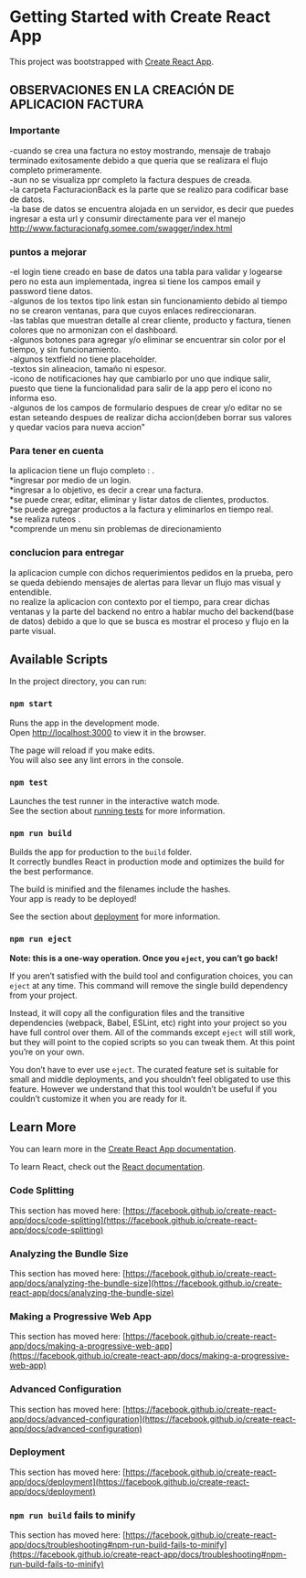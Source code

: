 # Getting Started with Create React App

This project was bootstrapped with [Create React App](https://github.com/facebook/create-react-app).


## OBSERVACIONES EN LA CREACIÓN DE APLICACION FACTURA

### Importante 
-cuando se crea una factura no estoy mostrando, mensaje de trabajo terminado exitosamente debido a que queria que se realizara el flujo completo primeramente.\
-aun no se visualiza ppr completo la factura despues de creada.\
-la carpeta FacturacionBack es la parte que se realizo para codificar base de datos.\
-la base de datos se encuentra alojada en un servidor, es decir que puedes ingresar a esta url y consumir directamente para ver el manejo http://www.facturacionafg.somee.com/swagger/index.html

### puntos a mejorar 

-el login tiene creado en base de datos una tabla para validar y logearse pero no esta aun implementada, ingrea si tiene los campos email y password tiene datos.\
-algunos de los textos tipo link estan sin funcionamiento debido al tiempo no se crearon ventanas, para que cuyos enlaces redireccionaran.\
-las tablas que muestran detalle al crear cliente, producto y factura, tienen colores que no armonizan con el dashboard.\
-algunos botones para agregar y/o eliminar se encuentrar sin color por el tiempo, y sin funcionamiento.\
-algunos textfield no tiene placeholder.\
-textos sin alineacion, tamaño ni espesor.\
-icono de notificaciones hay que cambiarlo por uno que indique salir, puesto que tiene la funcionalidad para salir de la app pero el icono no informa eso.\
-algunos de los campos de formulario despues de crear y/o editar no se estan seteando despues de realizar dicha accion(deben borrar sus valores y quedar vacios para nueva accion"

### Para tener en cuenta 

la aplicacion tiene un flujo completo : .\
*ingresar por medio de un login.\
*ingresar a lo objetivo, es decir a crear una factura.\
*se puede crear, editar, eliminar y listar datos de clientes, productos.\
*se puede agregar productos a la factura y eliminarlos en tiempo real.\
*se realiza ruteos .\
*comprende un menu sin problemas de direcionamiento

### conclucion para entregar 

la aplicacion cumple con dichos requerimientos pedidos en la prueba, pero se queda debiendo mensajes de alertas para llevar un flujo mas visual y entendible.\
no realize la aplicacion con contexto por el tiempo, para crear dichas ventanas y la parte del backend 
no entro a hablar mucho del backend(base de datos) debido a que lo que se busca es mostrar el proceso y flujo en la parte visual.

## Available Scripts

In the project directory, you can run:

### `npm start`

Runs the app in the development mode.\
Open [http://localhost:3000](http://localhost:3000) to view it in the browser.

The page will reload if you make edits.\
You will also see any lint errors in the console.

### `npm test`

Launches the test runner in the interactive watch mode.\
See the section about [running tests](https://facebook.github.io/create-react-app/docs/running-tests) for more information.

### `npm run build`

Builds the app for production to the `build` folder.\
It correctly bundles React in production mode and optimizes the build for the best performance.

The build is minified and the filenames include the hashes.\
Your app is ready to be deployed!

See the section about [deployment](https://facebook.github.io/create-react-app/docs/deployment) for more information.

### `npm run eject`

**Note: this is a one-way operation. Once you `eject`, you can’t go back!**

If you aren’t satisfied with the build tool and configuration choices, you can `eject` at any time. This command will remove the single build dependency from your project.

Instead, it will copy all the configuration files and the transitive dependencies (webpack, Babel, ESLint, etc) right into your project so you have full control over them. All of the commands except `eject` will still work, but they will point to the copied scripts so you can tweak them. At this point you’re on your own.

You don’t have to ever use `eject`. The curated feature set is suitable for small and middle deployments, and you shouldn’t feel obligated to use this feature. However we understand that this tool wouldn’t be useful if you couldn’t customize it when you are ready for it.

## Learn More

You can learn more in the [Create React App documentation](https://facebook.github.io/create-react-app/docs/getting-started).

To learn React, check out the [React documentation](https://reactjs.org/).

### Code Splitting

This section has moved here: [https://facebook.github.io/create-react-app/docs/code-splitting](https://facebook.github.io/create-react-app/docs/code-splitting)

### Analyzing the Bundle Size

This section has moved here: [https://facebook.github.io/create-react-app/docs/analyzing-the-bundle-size](https://facebook.github.io/create-react-app/docs/analyzing-the-bundle-size)

### Making a Progressive Web App

This section has moved here: [https://facebook.github.io/create-react-app/docs/making-a-progressive-web-app](https://facebook.github.io/create-react-app/docs/making-a-progressive-web-app)

### Advanced Configuration

This section has moved here: [https://facebook.github.io/create-react-app/docs/advanced-configuration](https://facebook.github.io/create-react-app/docs/advanced-configuration)

### Deployment

This section has moved here: [https://facebook.github.io/create-react-app/docs/deployment](https://facebook.github.io/create-react-app/docs/deployment)

### `npm run build` fails to minify

This section has moved here: [https://facebook.github.io/create-react-app/docs/troubleshooting#npm-run-build-fails-to-minify](https://facebook.github.io/create-react-app/docs/troubleshooting#npm-run-build-fails-to-minify)
